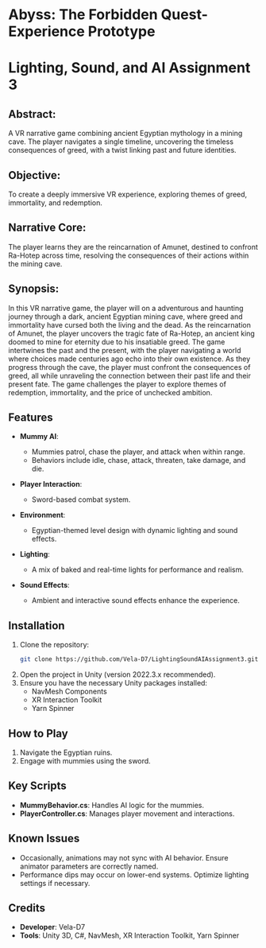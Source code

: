 # Abyss: The Forbidden Quest-Experience Prototype

# Lighting, Sound, and AI Assignment 3

## Abstract:
A VR narrative game combining ancient Egyptian mythology in a mining cave. The player navigates a single timeline, uncovering the timeless consequences of greed, with a twist linking past and future identities.

## Objective:
To create a deeply immersive VR experience, exploring themes of greed, immortality, and redemption.

## Narrative Core:
The player learns they are the reincarnation of Amunet, destined to confront Ra-Hotep across time, resolving the consequences of their actions within the mining cave.

## Synopsis:
In this VR narrative game, the player will on a adventurous and haunting  journey through a dark, ancient Egyptian mining cave, where greed and immortality have cursed both the living and the dead. As the reincarnation of Amunet, the player uncovers the tragic fate of Ra-Hotep, an ancient king doomed to mine for eternity due to his insatiable greed. The game intertwines the past and the present, with the player navigating a world where choices made centuries ago echo into their own existence. As they progress through the cave, the player must confront the consequences of greed, all while unraveling the connection between their past life and their present fate. The game challenges the player to explore themes of redemption, immortality, and the price of unchecked ambition.


## Features

- **Mummy AI**: 
  - Mummies patrol, chase the player, and attack when within range.
  - Behaviors include idle, chase, attack, threaten, take damage, and die.
  
- **Player Interaction**:
  - Sword-based combat system.

- **Environment**:
  - Egyptian-themed level design with dynamic lighting and sound effects.

- **Lighting**:
  - A mix of baked and real-time lights for performance and realism.
  
- **Sound Effects**:
  - Ambient and interactive sound effects enhance the experience.

## Installation

1. Clone the repository:
   ```bash
   git clone https://github.com/Vela-D7/LightingSoundAIAssignment3.git
   ```
2. Open the project in Unity (version 2022.3.x recommended).
3. Ensure you have the necessary Unity packages installed:
   - NavMesh Components
   - XR Interaction Toolkit
   - Yarn Spinner

## How to Play

1. Navigate the Egyptian ruins.
2. Engage with mummies using the sword.

## Key Scripts

- **MummyBehavior.cs**: Handles AI logic for the mummies.
- **PlayerController.cs**: Manages player movement and interactions.

## Known Issues

- Occasionally, animations may not sync with AI behavior. Ensure animator parameters are correctly named.
- Performance dips may occur on lower-end systems. Optimize lighting settings if necessary.

## Credits

- **Developer**: Vela-D7
- **Tools**: Unity 3D, C#, NavMesh, XR Interaction Toolkit, Yarn Spinner
